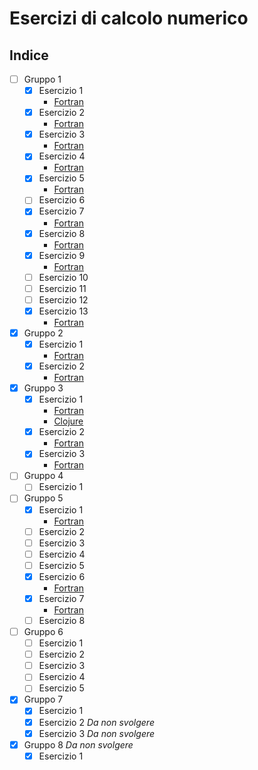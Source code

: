 # Esercizi di calcolo numerico

## Indice

* [ ] Gruppo 1
  * [x] Esercizio 1
    * [Fortran](Fortran/G1.01)
  * [x] Esercizio 2
    * [Fortran](Fortran/G1.02)
  * [x] Esercizio 3
    * [Fortran](Fortran/G1.03)
  * [x] Esercizio 4
    * [Fortran](Fortran/G1.04)
  * [x] Esercizio 5
    * [Fortran](Fortran/G1.05)
  * [ ] Esercizio 6
  * [x] Esercizio 7
    * [Fortran](Fortran/G1.07)
  * [x] Esercizio 8
    * [Fortran](Fortran/G1.08)
  * [x] Esercizio 9
    * [Fortran](Fortran/G1.09)
  * [ ] Esercizio 10
  * [ ] Esercizio 11
  * [ ] Esercizio 12
  * [x] Esercizio 13
    * [Fortran](Fortran/G1.13)

* [x] Gruppo 2
  * [x] Esercizio 1
    * [Fortran](Fortran/G2.01)
  * [x] Esercizio 2
    * [Fortran](Fortran/G2.02)

* [x] Gruppo 3
  * [x] Esercizio 1
    * [Fortran](Fortran/G3.01)
    * [Clojure](Clojure)
  * [x] Esercizio 2
    * [Fortran](Fortran/G3.02)
  * [x] Esercizio 3
    * [Fortran](Fortran/G3.03)

* [ ] Gruppo 4
  * [ ] Esercizio 1

* [ ] Gruppo 5
  * [x] Esercizio 1
    * [Fortran](Fortran/G5.01)
  * [ ] Esercizio 2
  * [ ] Esercizio 3
  * [ ] Esercizio 4
  * [ ] Esercizio 5
  * [x] Esercizio 6
    * [Fortran](Fortran/G5.06)
  * [x] Esercizio 7
    * [Fortran](Fortran/G5.07)
  * [ ] Esercizio 8

* [ ] Gruppo 6
  * [ ] Esercizio 1
  * [ ] Esercizio 2
  * [ ] Esercizio 3
  * [ ] Esercizio 4
  * [ ] Esercizio 5

* [x] Gruppo 7
  * [x] Esercizio 1
  * [x] Esercizio 2 *Da non svolgere*
  * [x] Esercizio 3 *Da non svolgere*

* [x] Gruppo 8 *Da non svolgere*
  * [x] Esercizio 1

